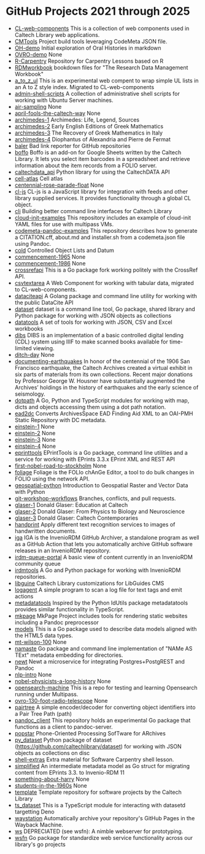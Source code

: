 
GitHub Projects 2021 through 2025
===================================


- [CL-web-components](./CL-web-components/) This is a collection of web components used in Caltech Library web applications.
- [CMTools](./CMTools/) Project build tools leveraging CodeMeta JSON file.
- [OH-demo](./OH-demo/) Initial exploration of Oral Histories in markdown
- [OVRO-demo](./OVRO-demo/) None
- [R-Carpentry](./R-Carpentry/) Repository for Carpentry Lessons based on R
- [RDMworkbook](./RDMworkbook/) bookdown files for "The Research Data Management Workbook"
- [a_to_z_ul](./a_to_z_ul/) This is an experimental web compent to wrap simple UL lists in an A to Z style index. Migrated to CL-web-components
- [admin-shell-scripts](./admin-shell-scripts/) A collection of administrative shell scripts for working with Ubuntu Server machines.
- [air-sampling](./air-sampling/) None
- [april-fools-the-caltech-way](./april-fools-the-caltech-way/) None
- [archimedes-1](./archimedes-1/) Archimedes: Life, Legend, Sources
- [archimedes-2](./archimedes-2/) Early English Editions of Greek Mathematics
- [archimedes-3](./archimedes-3/) The Recovery of Greek Mathematics in Italy
- [archimedes-4](./archimedes-4/) Diophantus of Alexandria and Pierre de Fermat
- [baler](./baler/) Bad link reporter for GitHub repositories
- [boffo](./boffo/) Boffo is an add-on for Google Sheets written by the Caltech Library. It lets you select item barcodes in a spreadsheet and retrieve information about the item records from a FOLIO server.
- [caltechdata_api](./caltechdata_api/) Python library for using the CaltechDATA API
- [cell-atlas](./cell-atlas/) Cell atlas
- [centennial-rose-parade-float](./centennial-rose-parade-float/) None
- [cl-js](./cl-js/) CL-js is a JavaScript library for integration with feeds and other library supplied services. It provides functionality through a global CL object.
- [cli](./cli/) Building better command line interfaces for Caltech Library
- [cloud-init-examples](./cloud-init-examples/) This repository includes an example of cloud-init YAML files for use with multipass VMs.
- [codemeta-pandoc-examples](./codemeta-pandoc-examples/) This repository describes how to generate a CITATION.cff, about.md and installer.sh from a codemeta.json file using Pandoc.
- [cold](./cold/) Controlled Object Lists and Datum
- [commencement-1965](./commencement-1965/) None
- [commencement-1986](./commencement-1986/) None
- [crossrefapi](./crossrefapi/) This is a Go package fork working politely with the CrossRef API.
- [csvtextarea](./csvtextarea/) A Web Component for working with tabular data, migrated to CL-web-components.
- [dataciteapi](./dataciteapi/) A Golang package and command line utility for working with the public DataCite API
- [dataset](./dataset/) dataset is a command line tool, Go package, shared library and Python package for working with JSON objects as collections
- [datatools](./datatools/) A set of tools for working with JSON, CSV and Excel workbooks
- [dibs](./dibs/) DIBS is an implementation of a basic controlled digital lending (CDL) system using IIIF to make scanned books available for time-limited viewing.
- [ditch-day](./ditch-day/) None
- [documenting-earthquakes](./documenting-earthquakes/) In honor of the centennial of the 1906 San Francisco earthquake, the Caltech Archives created a virtual exhibit in six parts of materials from its own collections. Recent major donations by Professor George W. Housner have substantially augmented the Archives’ holdings in the history of earthquakes and the early science of seismology.
- [dotpath](./dotpath/) A Go, Python and TypeScript modules for working with map, dicts and objects accessing them using a dot path notation.
- [ead2dc](./ead2dc/) Converts ArchivesSpace EAD Finding Aid XML to an OAI-PMH Static Repository with DC metadata.
- [einstein-1](./einstein-1/) None
- [einstein-2](./einstein-2/) None
- [einstein-3](./einstein-3/) None
- [einstein-4](./einstein-4/) None
- [eprinttools](./eprinttools/) EPrintTools is a Go package, command line utilities and a service for working with EPrints 3.3.x EPrint XML and REST API
- [first-nobel-road-to-stockholm](./first-nobel-road-to-stockholm/) None
- [foliage](./foliage/) Foliage is the FOLIo chAnGe Editor, a tool to do bulk changes in FOLIO using the network API.
- [geospatial-python](./geospatial-python/) Introduction to Geospatial Raster and Vector Data with Python
- [git-workshop-workflows](./git-workshop-workflows/) Branches, conflicts, and pull requests.
- [glaser-1](./glaser-1/) Donald Glaser: Education at Caltech
- [glaser-2](./glaser-2/) Donald Glaser: From Physics to Biology and Neuroscience
- [glaser-3](./glaser-3/) Donald Glaser: Caltech Contemporaries
- [handprint](./handprint/) Apply different text recognition services to images of handwritten documents.
- [iga](./iga/) IGA is the InvenioRDM GitHub Archiver, a standalone program as well as a GitHub Action that lets you automatically archive GitHub software releases in an InvenioRDM repository.
- [irdm-queue-portal](./irdm-queue-portal/) A basic view of content currently in an InvenioRDM community queue
- [irdmtools](./irdmtools/) A Go and Python package for working with InvenioRDM repositories.
- [libguine](./libguine/) Caltech Library customizations for LibGuides CMS
- [logagent](./logagent/) A simple program to scan a log file for text tags and emit actions
- [metadatatools](./metadatatools/) Inspired by the Python IdUtils package metadatatools provides similar functionality in TypeScript.
- [mkpage](./mkpage/) MkPage Project includes tools for rendering static websites including a Pandoc preprocessor
- [models](./models/) This is a Go package used to describe data models aligned with the HTML5 data types.
- [mt-wilson-100](./mt-wilson-100/) None
- [namaste](./namaste/) Go package and command line implementation of "NAMe AS TExt" metadata embedding for directories.
- [newt](./newt/) Newt a microservice for integrating Postgres+PostgREST and Pandoc
- [nlp-intro](./nlp-intro/) None
- [nobel-physicists-a-long-history](./nobel-physicists-a-long-history/) None
- [opensearch-machine](./opensearch-machine/) This is a repo for testing and learning Opensearch running under Multipass.
- [ovro-130-foot-radio-telescope](./ovro-130-foot-radio-telescope/) None
- [pairtree](./pairtree/) A simple encoder/decoder for converting object identifiers into a Pair Tree Path (path)
- [pandoc_client](./pandoc_client/) This repository holds an experimental Go package that functions as a client to pandoc-server.
- [popstar](./popstar/) Phone-Oriented Processing SofTware for ARchives
- [py_dataset](./py_dataset/) Python package of dataset (https://github.com/caltechlibrary/dataset) for working with JSON objects as collections on disc
- [shell-extras](./shell-extras/) Extra material for Software Carpentry shell lesson.
- [simplified](./simplified/) An intermediate metadata model as Go struct for migrating content from EPrints 3.3. to Invenio-RDM 11 
- [something-about-harry](./something-about-harry/) None
- [students-in-the-1960s](./students-in-the-1960s/) None
- [template](./template/) Template repository for software projects by the Caltech Library
- [ts_dataset](./ts_dataset/) This is a TypeScript module for interacting with datasetd targetting Deno
- [waystation](./waystation/) Automatically archive your repository's GitHub Pages in the Wayback Machine.
- [ws](./ws/) DEPRECIATED (see wsfn): A nimble webserver for  prototyping.
- [wsfn](./wsfn/) Go package for standardize web service functionality across our library's go projects


